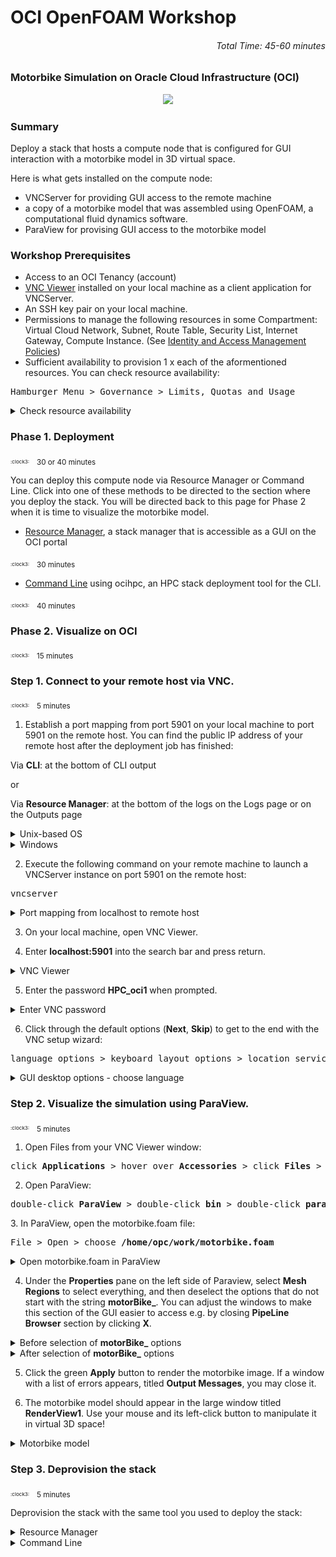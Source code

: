 # OCI OpenFOAM Workshop
###### <p align="right">Total Time: 45-60 minutes</p>

### Motorbike Simulation on Oracle Cloud Infrastructure (OCI)
<div style="text-align:center">
	<img src="./pictures/post-resourcemanager-deployment/13-paraview-motorbike.png"
	/>
</div>

### Summary
Deploy a stack that hosts a compute node that is configured for GUI interaction with a motorbike model in 3D virtual space.

Here is what gets installed on the compute node:
* VNCServer for providing GUI access to the remote machine
* a copy of a motorbike model that was assembled using OpenFOAM, a computational fluid dynamics software.
* ParaView for provising GUI access to the motorbike model


### Workshop Prerequisites
- Access to an OCI Tenancy (account)
- [VNC Viewer](https://www.realvnc.com/en/connect/download/viewer/) installed on your local machine as a client application for VNCServer.
- An SSH key pair on your local machine.
- Permissions to manage the following resources in some Compartment: Virtual Cloud Network, Subnet, Route Table, Security List, Internet Gateway, Compute Instance. (See [Identity and Access Management Policies](https://docs.oracle.com/en-us/iaas/data-safe/doc/iam-policies.html))
- Sufficient availability to provision 1 x each of the aformentioned resources. You can check resource availability:
<pre>
Hamburger Menu &gt Governance &gt Limits, Quotas and Usage
</pre>
<details>
	<summary>Check resource availability</summary>
<div style="text-align:center"><img src="./pictures/pre-resourcemanager-deployment/limits/01-governance-limits.png"/>
</div>
<p></p>
<div style="text-align:center"><img src="./pictures/pre-resourcemanager-deployment/limits/02-check-availability-1.png"/>
</div>
<p></p>
<div style="text-align:center"><img src="./pictures/pre-resourcemanager-deployment/limits/03-check-availability-2.png"/>
</div>
</details>

### Phase 1. Deployment
<p></p>
<sub><sup><sub>:clock3:</sub></sup></sub>
&nbsp;
<sub>30 or 40 minutes</sub>
<p></p>
You can deploy this compute node via Resource Manager or Command Line. Click into one of these methods to be directed to the section where you deploy the stack. You will be directed back to this page for Phase 2 when it is time to visualize the motorbike model.
<p></p>

* [Resource Manager](https://github.com/oci-hpc/oci-openfoam-workshop/blob/oci-hpc/Documentation/Resource%20Manager.md), a stack manager that is accessible as a GUI on the OCI portal
<p></p>
<sub><sup><sub>:clock3:</sub></sup></sub>
&nbsp;
<sub>30 minutes</sub>
<p></p>

* [Command Line](https://github.com/oci-hpc/oci-openfoam-workshop/blob/oci-hpc/Documentation/Command%20Line.md) using ocihpc, an HPC stack deployment tool for the CLI.
<p></p>
<sub><sup><sub>:clock3:</sub></sup></sub>
&nbsp;
<sub>40 minutes</sub>
<p></p>



### Phase 2. Visualize on OCI
<p></p>
<sub><sup><sub>:clock3:</sub></sup></sub>
&nbsp;
<sub>15 minutes</sub>
<p></p>

### Step 1. Connect to your remote host via VNC.
<p></p>
<sub><sup><sub>:clock3:</sub></sup></sub>
&nbsp;
<sub>5 minutes</sub>
<p></p>

1. Establish a port mapping from port 5901 on your local machine to port 5901 on the remote host. You can find the public IP address of your remote host after the deployment job has finished:
<p></p>
Via <b>CLI</b>: at the bottom of CLI output
<p>or</p>
Via <b>Resource Manager</b>: at the bottom of the logs on the Logs page or on the Outputs page
<p></p>
<details>
	<summary>Unix-based OS</summary>
	<p></p>
	1.1.Unix.1. Establish the port mapping using the following command:
	<p></p>
	<pre>
	ssh -i <b>SSH_PRIVATE_KEY_PATH</b> -L 5901:localhost:5901 opc@<b>REMOTE_HOST_IP_ADDRESS</b>
	</pre>
</details>
<details>
	<summary>Windows</summary>
	<p></p>
	<details>
		<summary>1.1.Win.1. Establish the port mapping</summary>
		<div style="text-align:center"><img src="./pictures/post-resourcemanager-deployment/windows/01-putty-ssh-port-mappings-for-vnc"/>
		</div>
	</details>
	<p></p>
	<details>
		<summary>1.1.Win.2. Encrypt the SSH tunnel</summary>
		<div style="text-align:center"><img src="./pictures/post-resourcemanager-deployment/windows/02-putty-encrypted-ssh-tunnel"/>
		</div>
	</details>
</details>
<p></p>

2. Execute the following command on your remote machine to launch a VNCServer instance on port 5901 on the remote host:
<p></p>
<pre>
vncserver
</pre>
<details>
	<summary>Port mapping from localhost to remote host</summary>
<div style="text-align:center"><img src="./pictures/post-resourcemanager-deployment/04-vnc-connection-port-mapping.png"/>
</div>
</details>

3. On your local machine, open VNC Viewer.

4. Enter <b>localhost:5901</b> into the search bar and press return.
<details>
	<summary>VNC Viewer</summary>
<div style="text-align:center"><img src="./pictures/post-resourcemanager-deployment/05-vnc-connection-vnc-viewer.png"/>
</div>
</details>

5. Enter the password <b>HPC_oci1</b> when prompted.

<details>
	<summary>Enter VNC password</summary>
<div style="text-align:center"><img src="./pictures/post-resourcemanager-deployment/06-vnc-connection-enter-password.png"/>
</div>
</details>

6. Click through the default options (<b>Next</b>, <b>Skip</b>) to get to the end with the VNC setup wizard:

<p></p>
<pre>
language options &gt keyboard layout options &gt location services options &gt connect online accounts options
</pre>
<details>
	<summary>GUI desktop options - choose language</summary>
<div style="text-align:center"><img src="./pictures/post-resourcemanager-deployment/07-vnc-connection-choose-language.png"/>
</div>
</details>

### Step 2.	Visualize the simulation using ParaView.
<p></p>
<sub><sup><sub>:clock3:</sub></sup></sub>
&nbsp;
<sub>5 minutes</sub>
<p></p>
<!-- 2.1. Open Terminal from your VNC Viewer window:
<p></p>
<pre>
click <b>Applications</b> &gt hover over <b>System Utilities</b> &gt click <b>Terminal</b>
</pre>
<details>
	<summary>Navigate to Terminal on the remote host</summary>
<div style="text-align:center"><img src="./pictures/post-resourcemanager-deployment/08-vnc-connection-nav-to-terminal.png"/>
</div>
</details> -->

1. Open Files from your VNC Viewer window:
<p></p>
<pre>
click <b>Applications</b> &gt hover over <b>Accessories</b> &gt click <b>Files</b> &gt on the left side of the window, click <b>Home</b>
</pre>

<!-- 2.2. Open Paraview by executing the following command from the Terminal instance in your VNC Viewer window:
<p></p>
<pre>
paraview
</pre>
<details>
	<summary>Run ParaView on the remote host</summary>
<div style="text-align:center"><img src="./pictures/post-resourcemanager-deployment/09-vnc-connection-run-paraview.png"/>
</div>
</details> -->
	
2. Open ParaView:
<p></p>
<pre>
double-click <b>ParaView</b> &gt double-click <b>bin</b> &gt double-click <b>paraview</b>
</pre>
<!-- 2.3. In ParaView, open the motorbike.foam file:
<p></p>
<pre>
File > Open > choose <b>/mnt/volb/work/motorbike.foam</b>
</pre>
<details>
	<summary>Open motorbike.foam in ParaView</summary>
<div style="text-align:center"><img src="./pictures/post-resourcemanager-deployment/10-paraview-open-motorbike-file.png"/>
</div>
</details> -->
3. In ParaView, open the motorbike.foam file:
<p></p>
<pre>
File > Open > choose <b>/home/opc/work/motorbike.foam</b>
</pre>
<details>
	<summary>Open motorbike.foam in ParaView</summary>
<div style="text-align:center"><img src="./pictures/post-resourcemanager-deployment/10-paraview-open-motorbike-file.png"/>
</div>
</details>

4. Under the <b>Properties</b> pane on the left side of Paraview, select <b>Mesh Regions</b> to select everything, and then deselect the options that do not start with the string <b>motorBike_</b>. You can adjust the windows to make this section of the GUI easier to access e.g. by closing <b>PipeLine Browser</b> section by clicking <b>X</b>.

<details>
	<summary>Before selection of <b>motorBike_</b> options</summary>
	<div style="text-align:center"><img src="./pictures/post-resourcemanager-deployment/11-paraview-before-select.png"/>
	</div>
</details>
<details>
	<summary>After selection of <b>motorBike_</b> options</summary>
<div style="text-align:center"><img src="./pictures/post-resourcemanager-deployment/12-paraview-after-select.png"/>
</div>
</details>

5. Click the green <b>Apply</b> button to render the motorbike image. If a window with a list of errors appears, titled <b>Output Messages</b>, you may close it.
<p></p>

6. The motorbike model should appear in the large window titled <b>RenderView1</b>. Use your mouse and its left-click button to manipulate it in virtual 3D space!
<details>
	<summary>Motorbike model</summary>
<div style="text-align:center"><img src="./pictures/post-resourcemanager-deployment/13-paraview-motorbike.png"/>
</div>
</details>

### Step 3. Deprovision the stack
<p></p>
<sub><sup><sub>:clock3:</sub></sup></sub>
&nbsp;
<sub>5 minutes</sub>
<p></p>

Deprovision the stack with the same tool you used to deploy the stack:

<details>
	<summary>Resource Manager</summary>

If you used Resource Manager to deploy the stack, continue to the [final step](https://github.com/oci-hpc/oci-openfoam-workshop/blob/oci-hpc/Documentation/Resource%20Manager.md) in the steps for Resource Manager.
</div>
</details>

<details>
	<summary>Command Line</summary>
	
If you used Command Line to deploy the stack, continue to the [final step](https://github.com/oci-hpc/oci-openfoam-workshop/blob/oci-hpc/Documentation/Command%20Line.md) in the steps for Command Line.
</div>
</details>